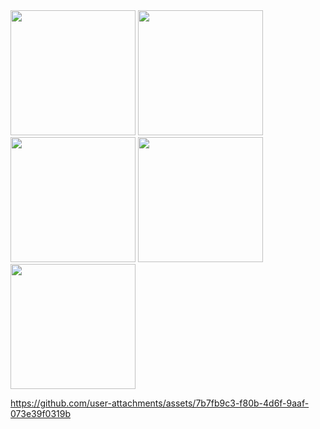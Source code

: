 

<img src="https://github.com/user-attachments/assets/19731830-a7dd-4aaa-b631-4748692ea523" width="200">

<img src="https://github.com/user-attachments/assets/6b5c379e-7aee-4168-99ae-51e9323c8426" width="200">

<img src="https://github.com/user-attachments/assets/31e6670d-57c9-428b-a8d6-413e8966edea" width="200">

<img src="https://github.com/user-attachments/assets/1b1d7436-e79d-48f6-8fa5-c293c3fd98be" width="200">

<img src="https://github.com/user-attachments/assets/4409c156-a6c7-4147-9b1c-b28cb8a4fd0e" width="200">







https://github.com/user-attachments/assets/7b7fb9c3-f80b-4d6f-9aaf-073e39f0319b

